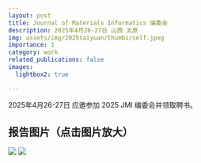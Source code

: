 ```yaml
---
layout: post
title: Journal of Materials Informatics 编委会
description: 2025年4月26-27日 山西 太原
img: assets/img/2025taiyuan/thumbs/self.jpeg
importance: 1
category: work
related_publications: false
images:
  lightbox2: true

---
```


2025年4月26-27日 应邀参加 2025 JMI 编委会并领取聘书。

## 报告图片（点击图片放大）

<a href="../../assets/img/2025taiyuan/self.jpeg" data-lightbox="roadtrip"><img src="../../assets/img/2025taiyuan/thumbs/self.jpeg" /></a>
<a href="../../assets/img/2025taiyuan/rename.jpeg" data-lightbox="roadtrip"><img src="../../assets/img/2025taiyuan/thumbs/rename.jpeg" /></a>

